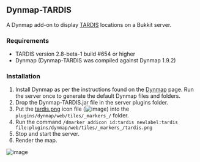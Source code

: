 ## Dynmap-TARDIS

A Dynmap add-on to display [TARDIS](http://dev.bukkit.org/bukkit-plugins/tardis/) locations on a Bukkit server.

### Requirements

* TARDIS version 2.8-beta-1 build #654 or higher
* Dynmap (Dynmap-TARDIS was compiled against Dynmap 1.9.2)

### Installation

1. Install Dynmap as per the instructions found on the [Dynmap](http://dev.bukkit.org/bukkit-plugins/dynmap/) page. Run the server once to generate the default Dynmap files and folders.
2. Drop the Dynmap-TARDIS.jar file in the server plugins folder.
3. Put the [tardis.png](https://github.com/eccentricdevotion/Dynmap-Tardis/blob/master/tardis.png?raw=true) icon file (![image](https://github.com/eccentricdevotion/Dynmap-Tardis/blob/master/tardis.png?raw=true)) into the `plugins/dynmap/web/tiles/_markers_/` folder.
4. Run the command `/dmarker addicon id:tardis newlabel:tardis file:plugins/dynmap/web/tiles/_markers_/tardis.png`
5. Stop and start the server.
6. Render the map.

![image](https://www.dropbox.com/s/u15vbwmk137hgkn/dynmap-tardis-info.jpg?dl=1)
